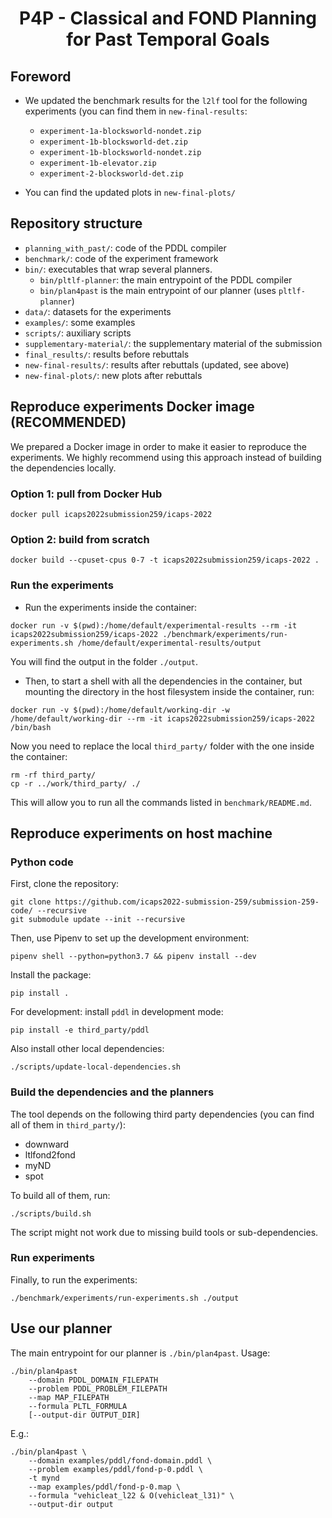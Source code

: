 <h1 align="center">
  <b>P4P - Classical and FOND Planning for Past Temporal Goals</b>
</h1>

## Foreword

- We updated the benchmark results for the `l2lf` tool
  for the following experiments (you can find them in `new-final-results`:
  - `experiment-1a-blocksworld-nondet.zip`
  - `experiment-1b-blocksworld-det.zip`   
  - `experiment-1b-blocksworld-nondet.zip`
  - `experiment-1b-elevator.zip`          
  - `experiment-2-blocksworld-det.zip`

- You can find the updated plots in `new-final-plots/` 

## Repository structure

- `planning_with_past/`: code of the PDDL compiler
- `benchmark/`: code of the experiment framework
- `bin/`: executables that wrap several planners.
  - `bin/pltlf-planner`: the main entrypoint of the PDDL compiler
  - `bin/plan4past` is the main entrypoint of our planner (uses `pltlf-planner`)
- `data/`: datasets for the experiments
- `examples/`: some examples
- `scripts/`: auxiliary scripts
- `supplementary-material/`: the supplementary material of the submission
- `final_results/`: results before rebuttals
- `new-final-results/`: results after rebuttals (updated, see above)
- `new-final-plots/`: new plots after rebuttals


## Reproduce experiments Docker image (RECOMMENDED)

We prepared a Docker image in order to make it easier to reproduce the experiments.
We highly recommend using this approach instead of building the dependencies locally.

### Option 1: pull from Docker Hub

```
docker pull icaps2022submission259/icaps-2022
```

### Option 2: build from scratch

```
docker build --cpuset-cpus 0-7 -t icaps2022submission259/icaps-2022 .
```

### Run the experiments

- Run the experiments inside the container:
```
docker run -v $(pwd):/home/default/experimental-results --rm -it icaps2022submission259/icaps-2022 ./benchmark/experiments/run-experiments.sh /home/default/experimental-results/output
```

You will find the output in the folder `./output`.

- Then, to start a shell with all the dependencies in the container, but mounting
  the directory in the host filesystem inside the container, run:
```
docker run -v $(pwd):/home/default/working-dir -w /home/default/working-dir --rm -it icaps2022submission259/icaps-2022 /bin/bash
```
Now you need to replace the local `third_party/` folder with the one inside the container:
```
rm -rf third_party/
cp -r ../work/third_party/ ./
```
This will allow you to run all the commands listed in `benchmark/README.md`.

## Reproduce experiments on host machine

### Python code

First, clone the repository:
```
git clone https://github.com/icaps2022-submission-259/submission-259-code/ --recursive
git submodule update --init --recursive
```

Then, use Pipenv to set up the development environment:

```
pipenv shell --python=python3.7 && pipenv install --dev
```

Install the package:
```
pip install .
```

For development: install `pddl` in development mode:
```
pip install -e third_party/pddl
```

Also install other local dependencies:
```
./scripts/update-local-dependencies.sh
```

### Build the dependencies and the planners

The tool depends on the following third party dependencies
(you can find all of them in `third_party/`):

- downward
- ltlfond2fond
- myND
- spot

To build all of them, run:
```
./scripts/build.sh
```

The script might not work due to missing build tools or sub-dependencies.

### Run experiments

Finally, to run the experiments:

```
./benchmark/experiments/run-experiments.sh ./output
```

## Use our planner

The main entrypoint for our planner is `./bin/plan4past`. Usage: 

```
./bin/plan4past
    --domain PDDL_DOMAIN_FILEPATH
    --problem PDDL_PROBLEM_FILEPATH
    --map MAP_FILEPATH
    --formula PLTL_FORMULA
    [--output-dir OUTPUT_DIR]
```

E.g.:

```
./bin/plan4past \
    --domain examples/pddl/fond-domain.pddl \
    --problem examples/pddl/fond-p-0.pddl \
    -t mynd
    --map examples/pddl/fond-p-0.map \
    --formula "vehicleat_l22 & O(vehicleat_l31)" \
    --output-dir output
```
